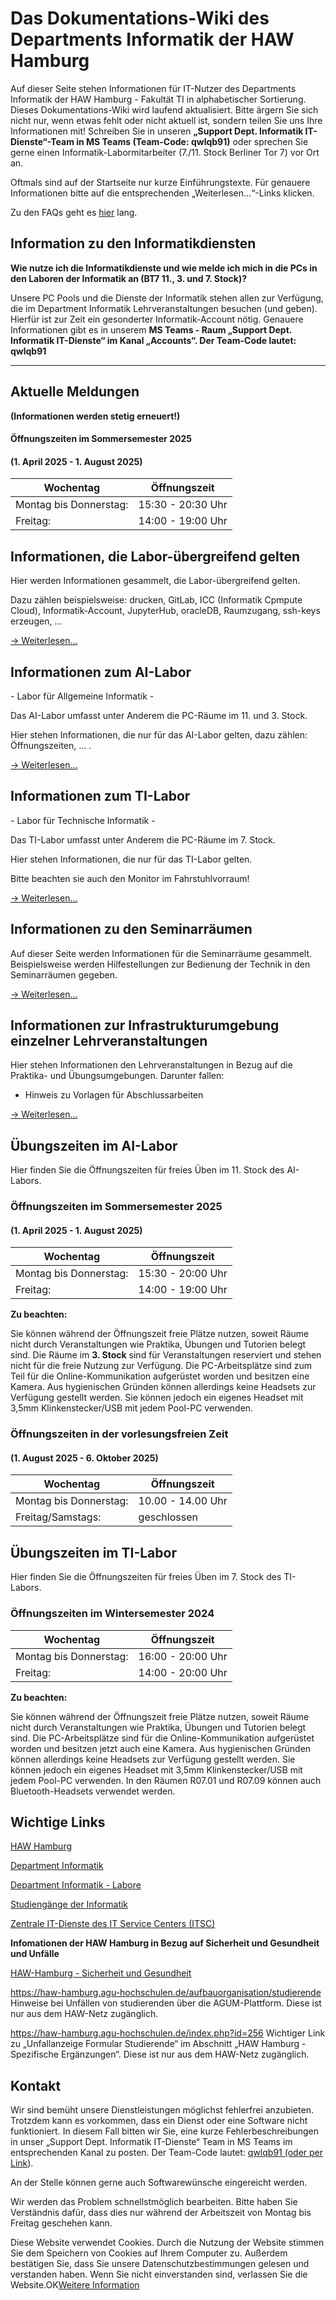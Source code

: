 Das Dokumentations-Wiki des Departments Informatik der HAW Hamburg
==========

Auf dieser Seite stehen Informationen für IT-Nutzer des Departments Informatik der HAW Hamburg - Fakultät TI in alphabetischer Sortierung. Dieses Dokumentations-Wiki wird laufend aktualisiert. Bitte ärgern Sie sich nicht nur, wenn etwas fehlt oder nicht aktuell ist, sondern teilen Sie uns Ihre Informationen mit! Schreiben Sie in unseren **„Support Dept. Informatik IT-Dienste“-Team in MS Teams (Team-Code: qwlqb91)** oder sprechen Sie gerne einen Informatik-Labormitarbeiter (7./11. Stock Berliner Tor 7) vor Ort an.

Oftmals sind auf der Startseite nur kurze Einführungstexte. Für genauere Informationen bitte auf die entsprechenden „Weiterlesen…“-Links klicken.

Zu den FAQs geht es [hier](/doku.php?id=help:faq) lang.

Information zu den Informatikdiensten
----------

**Wie nutze ich die Informatikdienste und wie melde ich mich in die PCs in den Laboren der Informatik an (BT7 11., 3. und 7. Stock)?**

Unsere PC Pools und die Dienste der Informatik stehen allen zur Verfügung, die im Department Informatik Lehrveranstaltungen besuchen (und geben). Hierfür ist zur Zeit ein gesonderter Informatik-Account nötig. Genauere Informationen gibt es in unserem **MS Teams - Raum „Support Dept. Informatik IT-Dienste“ im Kanal „Accounts“. Der Team-Code lautet: qwlqb91**

---

Aktuelle Meldungen
----------

**(Informationen werden stetig erneuert!)**

#### Öffnungszeiten im Sommersemester 2025 ####

#### (1. April 2025 - 1. August 2025) ####

|      Wochentag       |  Öffnungszeit   |
|----------------------|-----------------|
|Montag bis Donnerstag:|15:30 - 20:30 Uhr|
|       Freitag:       |14:00 - 19:00 Uhr|

Informationen, die Labor-übergreifend gelten
----------

Hier werden Informationen gesammelt, die Labor-übergreifend gelten.

Dazu zählen beispielsweise: drucken, GitLab, ICC (Informatik Cpmpute Cloud), Informatik-Account, JupyterHub, oracleDB, Raumzugang, ssh-keys erzeugen, …

[→ Weiterlesen...](/doku.php?id=allgemein:start)

Informationen zum AI-Labor
----------

\- Labor für Allgemeine Informatik -

Das AI-Labor umfasst unter Anderem die PC-Räume im 11. und 3. Stock.

Hier stehen Informationen, die nur für das AI-Labor gelten, dazu zählen: Öffnungszeiten, … .

[→ Weiterlesen...](/doku.php?id=ai-labor:start)

Informationen zum TI-Labor
----------

\- Labor für Technische Informatik -

Das TI-Labor umfasst unter Anderem die PC-Räume im 7. Stock.

Hier stehen Informationen, die nur für das TI-Labor gelten.

Bitte beachten sie auch den Monitor im Fahrstuhlvorraum!

[→ Weiterlesen...](/doku.php?id=ti-labor:start)

Informationen zu den Seminarräumen
----------

Auf dieser Seite werden Informationen für die Seminarräume gesammelt. Beispielsweise werden Hilfestellungen zur Bedienung der Technik in den Seminarräumen gegeben.

[→ Weiterlesen...](/doku.php?id=seminarraum:start)

Informationen zur Infrastrukturumgebung einzelner Lehrveranstaltungen
----------

Hier stehen Informationen den Lehrveranstaltungen in Bezug auf die Praktika- und Übungsumgebungen.
Darunter fallen:

* Hinweis zu Vorlagen für Abschlussarbeiten

[→ Weiterlesen...](/doku.php?id=lehrveranstaltungen:start)

Übungszeiten im AI-Labor
----------

Hier finden Sie die Öffnungszeiten für freies Üben im 11. Stock des AI-Labors.

### Öffnungszeiten im Sommersemester 2025 ###

#### (1. April 2025 - 1. August 2025) ####

|      Wochentag       |  Öffnungszeit   |
|----------------------|-----------------|
|Montag bis Donnerstag:|15:30 - 20:00 Uhr|
|       Freitag:       |14:00 - 19:00 Uhr|

**Zu beachten:**

Sie können während der Öffnungszeit freie Plätze nutzen, soweit Räume nicht durch Veranstaltungen wie Praktika, Übungen und Tutorien belegt sind. Die Räume im **3. Stock** sind für Veranstaltungen reserviert und stehen nicht für die freie Nutzung zur Verfügung. Die PC-Arbeitsplätze sind zum Teil für die Online-Kommunikation aufgerüstet worden und besitzen eine Kamera. Aus hygienischen Gründen können allerdings keine Headsets zur Verfügung gestellt werden. Sie können jedoch ein eigenes Headset mit 3,5mm Klinkenstecker/USB mit jedem Pool-PC verwenden.

### Öffnungszeiten in der vorlesungsfreien Zeit ###

#### (1. August 2025 - 6. Oktober 2025) ####

|      Wochentag       |  Öffnungszeit   |
|----------------------|-----------------|
|Montag bis Donnerstag:|10.00 - 14.00 Uhr|
|  Freitag/Samstags:   |   geschlossen   |

Übungszeiten im TI-Labor
----------

Hier finden Sie die Öffnungszeiten für freies Üben im 7. Stock des TI-Labors.

### Öffnungszeiten im Wintersemester 2024 ###

|      Wochentag       |  Öffnungszeit   |
|----------------------|-----------------|
|Montag bis Donnerstag:|16:00 - 20:00 Uhr|
|       Freitag:       |14:00 - 20:00 Uhr|

**Zu beachten:**

Sie können während der Öffnungszeit freie Plätze nutzen, soweit Räume nicht durch Veranstaltungen wie Praktika, Übungen und Tutorien belegt sind. Die PC-Arbeitsplätze sind für die Online-Kommunikation aufgerüstet worden und besitzen jetzt auch eine Kamera. Aus hygienischen Gründen können allerdings keine Headsets zur Verfügung gestellt werden. Sie können jedoch ein eigenes Headset mit 3,5mm Klinkenstecker/USB mit jedem Pool-PC verwenden. In den Räumen R07.01 und R07.09 können auch Bluetooth-Headsets verwendet werden.

Wichtige Links
----------

[HAW Hamburg](http://www.haw-hamburg.de/)

[Department Informatik](https://www.haw-hamburg.de/hochschule/technik-und-informatik/departments/informatik/)

[Department Informatik - Labore](https://www.haw-hamburg.de/hochschule/technik-und-informatik/departments/informatik/labore/)

[Studiengänge der Informatik](https://www.haw-hamburg.de/hochschule/technik-und-informatik/departments/informatik/studium/studiengaenge/)

[Zentrale IT-Dienste des IT Service Centers (ITSC)](https://www.haw-hamburg.de/online-services/)

 **Infomationen der HAW Hamburg in Bezug auf Sicherheit und Gesundheit und Unfälle**

[HAW-Hamburg - Sicherheit und Gesundheit](https://www.haw-hamburg.de/hochschule/hochschuleinheiten/arbeitsschutz-konflikt-und-umweltmanagement/sicherheit-und-gesundheit-an-der-haw-hamburg/)

<https://haw-hamburg.agu-hochschulen.de/aufbauorganisation/studierende> Hinweise bei Unfällen von studierenden über die AGUM-Plattform. Diese ist nur aus dem HAW-Netz zugänglich.

<https://haw-hamburg.agu-hochschulen.de/index.php?id=256> Wichtiger Link zu „Unfallanzeige Formular Studierende“ im Abschnitt „HAW Hamburg - Spezifische Ergänzungen“. Diese ist nur aus dem HAW-Netz zugänglich.

Kontakt
----------

Wir sind bemüht unsere Dienstleistungen möglichst fehlerfrei anzubieten. Trotzdem kann es vorkommen, dass ein Dienst oder eine Software nicht funktioniert. In diesem Fall bitten wir Sie, eine kurze Fehlerbeschreibungen in unser „Support Dept. Informatik IT-Dienste“ Team in MS Teams im entsprechenden Kanal zu posten. Der Team-Code lautet: [qwlqb91 (oder per Link](https://teams.microsoft.com/l/team/19%3ay5ntVez7ReKIrVVO8wpA4uZ0R2DDOcRY_ycOPU0os5k1%40thread.tacv2/conversations?groupId=210ebdb1-ac51-4456-af15-7b0c570b3945&tenantId=2c6cac8d-ab61-47b3-8209-4df2e46aefbc)).

An der Stelle können gerne auch Softwarewünsche eingereicht werden.

Wir werden das Problem schnellstmöglich bearbeiten. Bitte haben Sie Verständnis dafür, dass dies nur während der Arbeitszeit von Montag bis Freitag geschehen kann.

Diese Website verwendet Cookies. Durch die Nutzung der Website stimmen Sie dem Speichern von Cookies auf Ihrem Computer zu. Außerdem bestätigen Sie, dass Sie unsere Datenschutzbestimmungen gelesen und verstanden haben. Wenn Sie nicht einverstanden sind, verlassen Sie die Website.OK[Weitere Information](https://de.wikipedia.org/wiki/Cookie)
